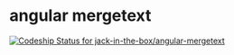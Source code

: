 angular mergetext
===================

[ ![Codeship Status for jack-in-the-box/angular-mergetext](https://codeship.io/projects/45d81ed0-b606-0132-7122-127341985930/status?branch=master)](https://www.codeship.io/projects/70926)
